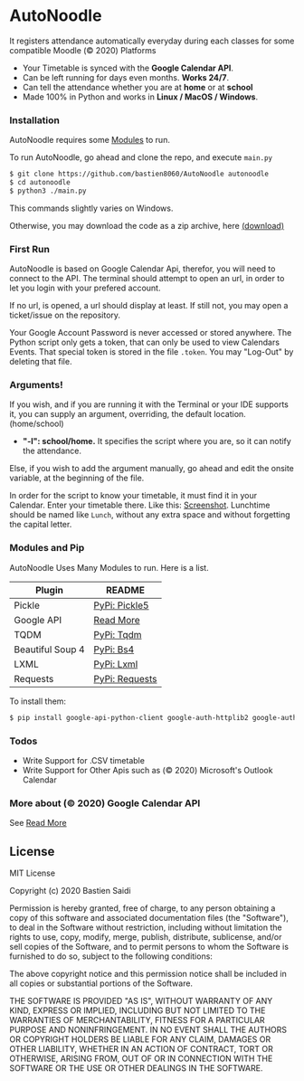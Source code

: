 # AutoNoodle
It registers attendance automatically everyday during each classes for some compatible Moodle (© 2020) Platforms

  - Your Timetable is synced with the **Google Calendar API**.
  - Can be left running for days even months. **Works 24/7**.
  - Can tell the attendance whether you are at **home** or at **school**
  - Made 100% in Python and works in **Linux / MacOS / Windows**.
 
### Installation

AutoNoodle requires some [Modules](#modules-and-pip) to run.

To run AutoNoodle, go ahead and clone the repo, and execute `main.py`

```sh
$ git clone https://github.com/bastien8060/AutoNoodle autonoodle
$ cd autonoodle
$ python3 ./main.py
```
This commands slightly varies on Windows.

Otherwise, you may download the code as a zip archive, here [(download)](https://github.com/bastien8060/AutoNoodle/archive/main.zip)

### First Run

AutoNoodle is based on Google Calendar Api, therefor, you will need to connect to the API. The terminal should attempt to open an url, in order to let you login with your prefered account.

If no url, is opened, a url should display at least. If still not, you may open a ticket/issue on the repository.

Your Google Account Password is never accessed or stored anywhere. The Python script only gets a token, that can only be used to view Calendars Events. That special token is stored in the file `.token`. You may "Log-Out" by deleting that file.

### Arguments!
If you wish, and if you are running it with the Terminal or your IDE supports it, you can supply an argument, overriding, the default location. (home/school)
  - **"-l": school/home.** It specifies the script where you are, so it can notify the attendance.

Else, if you wish to add the argument manually, go ahead and edit the onsite variable, at the beginning of the file.

In order for the script to know your timetable, it must find it in your Calendar. Enter your timetable there. Like this: [Screenshot](https://ibb.co/B3FMTzb). Lunchtime should be named like `Lunch`, without any extra space and without forgetting the capital letter.

### Modules and Pip

AutoNoodle Uses Many Modules to run. Here is a list.

| Plugin | README |
| ------ | ------ |
| Pickle | [PyPi: Pickle5](https://pypi.org/project/pickle5/) |
| Google API | [Read More](https://developers.google.com/calendar/quickstart/python) |
| TQDM | [PyPi: Tqdm](https://pypi.org/project/tqdm/) |
| Beautiful Soup 4 | [PyPi: Bs4](https://pypi.org/project/bs4/) |
| LXML | [PyPi: Lxml](https://pypi.org/project/lxml/) |
| Requests | [PyPi: Requests](https://pypi.org/project/requests/) |


To install them:
```sh
$ pip install google-api-python-client google-auth-httplib2 google-auth-oauthlib tqdm lxml bs4 requests
```

### Todos
 - Write Support for .CSV timetable
 - Write Support for Other Apis such as (© 2020) Microsoft's Outlook Calendar

### More about (© 2020) Google Calendar API
See [Read More](https://developers.google.com/calendar/)

License
----

MIT License

Copyright (c) 2020 Bastien Saidi

Permission is hereby granted, free of charge, to any person obtaining a copy
of this software and associated documentation files (the "Software"), to deal
in the Software without restriction, including without limitation the rights
to use, copy, modify, merge, publish, distribute, sublicense, and/or sell
copies of the Software, and to permit persons to whom the Software is
furnished to do so, subject to the following conditions:

The above copyright notice and this permission notice shall be included in all
copies or substantial portions of the Software.

THE SOFTWARE IS PROVIDED "AS IS", WITHOUT WARRANTY OF ANY KIND, EXPRESS OR
IMPLIED, INCLUDING BUT NOT LIMITED TO THE WARRANTIES OF MERCHANTABILITY,
FITNESS FOR A PARTICULAR PURPOSE AND NONINFRINGEMENT. IN NO EVENT SHALL THE
AUTHORS OR COPYRIGHT HOLDERS BE LIABLE FOR ANY CLAIM, DAMAGES OR OTHER
LIABILITY, WHETHER IN AN ACTION OF CONTRACT, TORT OR OTHERWISE, ARISING FROM,
OUT OF OR IN CONNECTION WITH THE SOFTWARE OR THE USE OR OTHER DEALINGS IN THE
SOFTWARE.
